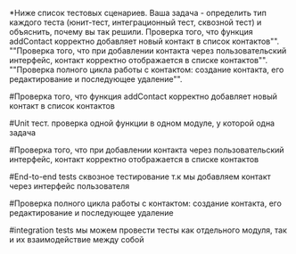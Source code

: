 *Ниже список тестовых сценариев. Ваша задача - определить тип каждого теста (юнит-тест, интеграционный тест, сквозной тест) и объяснить, почему вы так решили. Проверка того, что функция addContact корректно добавляет новый контакт в список контактов"". ""Проверка того, что при добавлении контакта через пользовательский интерфейс, контакт корректно отображается в списке контактов"". ""Проверка полного цикла работы с контактом: создание контакта, его редактирование и последующее удаление"".

#Проверка того, что функция addContact корректно добавляет новый контакт в список контактов

#Unit тест. проверка одной функции в одном модуле, у которой одна задача

#Проверка того, что при добавлении контакта через пользовательский интерфейс, контакт корректно отображается в списке контактов

#End-to-end tests сквозное тестирование т.к мы добавляем контакт через интерфейс пользователя

#Проверка полного цикла работы с контактом: создание контакта, его редактирование и последующее удаление

#integration tests мы можем провести тесты как отдельного модуля, так и их взаимодействие между собой